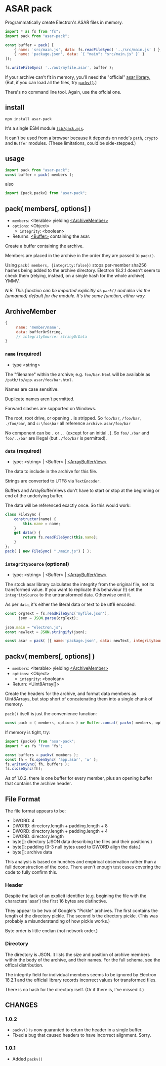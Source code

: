 ASAR pack
=========

Programmatically create Electron's ASAR files in memory.

```js
import * as fs from "fs";
import pack from "asar-pack";

const buffer = pack( [
    { name: 'src/main.js', data: fs.readFileSync( '../src/main.js' ) },
    { name: 'package.json', data: `{ "main": "src/main.js" }` }
]);

fs.writeFileSync( '../out/myfile.asar', buffer );
```

If your archive can't fit in memory, you'll need
the "official" [asar library.](https://github.com/electron/asar) (But, if you can load
all the files, try [`packv()`](#packv-members-options-).)

There's no command line tool. Again, use the offcial one.


install
-----

```
npm install asar-pack
```

It's a single ESM module [`lib/pack.mjs`](lib/pack.mjs). 

It can't be used from a browser because it depends on node's `path`, 
`crypto` and `Buffer` modules. (These limitations, could be 
side-stepped.)

usage
----

```js
import pack from "asar-pack";
const buffer = pack( members );
```

also
```js
import {pack,packv} from "asar-pack";
```

pack( members\[, options\] )
-------------
* `members`: &LT;Iterable&GT; yielding [&LT;ArchiveMember&GT;](#archivemember)
* `options`: &LT;Object&GT;
    + `integrity`: &LT;boolean&GT;
* Returns: [&LT;Buffer&GT;](https://nodejs.org/api/buffer.html#class-buffer) containing the asar.

Create a buffer containing the archive. 

Members are placed in the archive in the order they are passed to `pack()`.
    
Using `pack( members, {integrity:false})` stops per-member sha256 hashes being added to the archive directory.
Electron 18.2.1 doesn't seem to check them (relying, instead, on a single hash for the whole archive).  YMMV.

_N.B. This function can be imported explicitly as `pack()` and also via the (unnamed) default for the module. It's the same function, either way._
 
ArchiveMember
------------
```js
{
     name: 'member/name',
     data: bufferOrString,  
     // integritySource: stringOrData   
}
```
### `name` (required)
* type &LT;string&GT;

The "filename" within the archive; e.g. `foo/bar.html` will be
available as `/path/to/app.asar/foo/bar.html`.
     
Names are case sensitive. 
     
Duplicate names aren't permitted. 
     
Forward slashes are supported on Windows. 
     
The root, root drive, or opening `.` is stripped.
So `foo/bar`, `/foo/bar`, `./foo/bar`, and `c:\foo\bar` all reference `archive.asar/foo/bar`

No component can be `.` or `..` (except for an initial `.`). So `foo/./bar` and 
`foo/../bar` are illegal (but `./foo/bar` is permitted).

### `data` (required) 
* type: &LT;string&GT; | &LT;Buffer&GT; | [&LT;ArrayBufferView&GT;](https://developer.mozilla.org/en-US/docs/Web/API/ArrayBufferView)
     
The data to include in the archive for this file.

Strings are converted  to UTF8 via `TextEncoder`.

Buffers and ArrayBufferViews don't have to start or stop at the beginning or end
of the underlying buffer.

The data will be referenced exactly once. So this would work:
```js
class FileSync {
    constructor(name) {
        this.name = name;
    }
    get data() {
        return fs.readFileSync(this.name);
    }
};
pack( [ new FileSync( "./main.js") ] );
```
         
### `integritySource` (optional) 
* type: &LT;string&GT; | &LT;Buffer&GT; | [&LT;ArrayBufferView&GT;](https://developer.mozilla.org/en-US/docs/Web/API/ArrayBufferView)

The stock asar library calculates the integrity from the 
original file, not its transformed value. If you want to replicate this
behaviour (!) set the `integritySource` to the untransformed data. Otherwise
omit it.

As per `data`, it's either the literal data or text to be utf8 encoded.
     
```js
const orgText = fs.readFileSync('myfile.json'),
      json = JSON.parse(orgText);
     
json.main = "electron.js";
const newText = JSON.stringify(json);

const asar = pack( [{ name:'package.json', data: newText, integritySource: orgText }] );
```
packv( members\[, options\] )    
------------------------------
* `members`: &LT;Iterable&GT; yielding [&LT;ArchiveMember&GT;](#archivemember)
* `options`: &LT;Object&GT;
    + `integrity`: &LT;boolean&GT;
* Return: &LT;Uint8Array[]&GT;

Create the headers for the archive, and format data members as Uint8Arrays, but stop short 
of concatenating them into a single chunk of memory.

`pack()` itself is just the convenience function:
```js
const pack = ( members, options ) => Buffer.concat( packv( members, options ) );
```

If memory is tight, try:
```js
import {packv} from "asar-pack";
import * as fs "from "fs";

const buffers = packv( members );
const fh = fs.openSync( 'app.asar', 'w' );
fs.writevSync( fh, buffers );
fs.closeSync(fh);
```    

As of 1.0.2, there is one buffer for every member, plus an opening buffer that contains
the archive header.    
 
File Format
----------
The file format appears to be:
   
- DWORD: 4
- DWORD: directory.length + padding.length + 8
- DWORD: directory.length + padding.length + 4
- DWORD: directory.length
- byte[]: directory (JSON data describing the files and their positions.)
- byte[]: padding (0-3 null bytes used to DWORD align the data.)
- byte[]: archive data

This analysis is based on hunches and empirical observation rather than a full deconstruction 
of the code. There aren't enough test cases covering the code to fully confirm this.

### Header
Despite the lack of an explicit identifier (e.g. begining the file with the characters 'asar')
the first 16 bytes are distinctive.

They appear to be two of Google's "Pickle" archives. The first contains the length
of the directory pickle. The second _is_ the directory pickle.  (This was probably
a misunderstanding of how pickle works.)

Byte order is little endian (not network order.)

### Directory
The directory is JSON. It lists the size and position of archive members within the body
of the archive, and their names. For the full schema, see the offical distribution.

The integrity field for individual members seems to be ignored by Electron 18.2.1 and the official
library records incorrect values for transformed files.

There is no hash for the directory iself. (Or if there is, I've missed it.)

CHANGES
-------

### 1.0.2   
   - `packv()` is now guaranted to return the header in a single buffer.  
   - Fixed a bug that caused headers to have incorrect alignment. Sorry.
  
### 1.0.1
   - Added `packv()`
